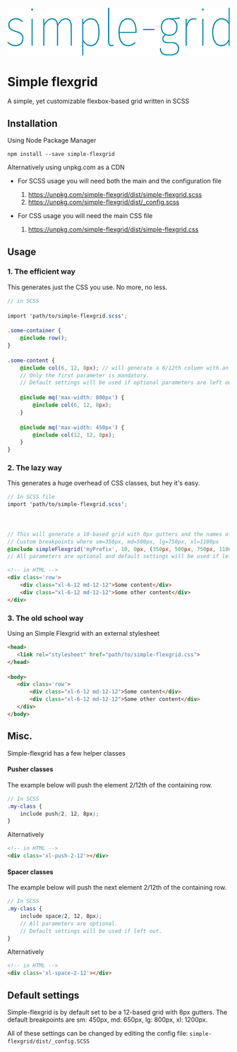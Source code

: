 ![simple-flexgrid](https://raw.githubusercontent.com/rognstadragnar/simple-flexgrid/master/logo.png)


# Simple flexgrid
A simple, yet customizable flexbox-based grid written in SCSS

## Installation
Using Node Package Manager
```
npm install --save simple-flexgrid
```
Alternatively using unpkg.com as a CDN

* For SCSS usage you will need both the main and the configuration file
    1. https://unpkg.com/simple-flexgrid/dist/simple-flexgrid.scss
    2. https://unpkg.com/simple-flexgrid/dist/_config.scss

* For CSS usage you will need the main CSS file
    1. https://unpkg.com/simple-flexgrid/dist/simple-flexgrid.css

## Usage
### 1. The efficient way
This generates just the CSS you use. No more, no less.
```SCSS
// in SCSS

import 'path/to/simple-flexgrid.scss';

.some-container {
    @include row();
}

.some-content {
    @include col(6, 12, 8px); // will generate a 6/12th column with an 8px gutter
    // Only the first parameter is mandatory.
    // Default settings will be used if optional parameters are left out.

    @include mq('max-width: 800px') {
        @include col(6, 12, 8px);
    }

    @include mq('max-width: 450px') {
        @include col(12, 12, 8px);
    }
}
```


### 2. The lazy way
This generates a huge overhead of CSS classes, but hey it's easy.
```SCSS
// In SCSS file
import 'path/to/simple-flexgrid.scss';



// This will generate a 10-based grid with 0px gutters and the names of the clasess have the prefix 'myPrefix'.
// Custom breakpoints where sm=350px, md=500px, lg=750px, xl=1100px
@include simpleFlexgrid('myPrefix', 10, 0px, (350px, 500px, 750px, 1100px));
// All parameters are optional and default settings will be used if left out.
```

```HTML
<!-- in HTML -->
<div class='row'>
    <div class="xl-6-12 md-12-12">Some content</div>
    <div class="xl-6-12 md-12-12">Some other content</div>
</div>
```


### 3. The old school way
Using an Simple Flexgrid with an external stylesheet
 ```HTML
<head>
    <link rel="stylesheet" href="path/to/simple-flexgrid.css">
</head>

<body>
    <div class='row'>
        <div class="xl-6-12 md-12-12">Some content</div>
        <div class="xl-6-12 md-12-12">Some other content</div>
    </div>
</body>
 ```

## Misc.
Simple-flexgrid has a few helper classes
#### Pusher classes
The example below will push the element 2/12th of the containing row.
```SCSS
// In SCSS
.my-class {
    include push(2, 12, 8px);
}
```
Alternatively
```HTML
<!-- in HTML -->
<div class='xl-push-2-12'></div>
```
#### Spacer classes
The example below will push the next element 2/12th of the containing row.
```SCSS
// In SCSS
.my-class {
    include space(2, 12, 8px);
    // All parameters are optional.
    // Default settings will be used if left out.
}
```
Alternatively
```HTML
<!-- in HTML -->
<div class='xl-space-2-12'></div>
```

## Default settings
Simple-flexgrid is by default set to be a 12-based grid with 8px gutters.
The default breakpoints are sm: 450px, md: 650px, lg: 800px, xl: 1200px.

All of these settings can be changed by editing the config file: ```simple-flexgrid/dist/_config.SCSS```
